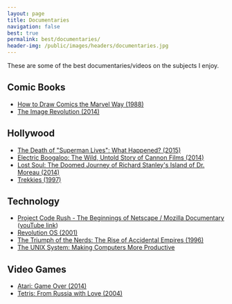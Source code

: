 ```yaml
---
layout: page
title: Documentaries
navigation: false
best: true
permalink: best/documentaries/
header-img: /public/images/headers/documentaries.jpg
---
```


These are some of the best documentaries/videos on the subjects I enjoy.

## Comic Books

* [How to Draw Comics the Marvel Way (1988)](http://www.imdb.com/title/tt1233202)
* [The Image Revolution (2014)](http://www.imdb.com/title/tt2294916/)

## Hollywood

* [The Death of "Superman Lives": What Happened? (2015)](http://www.imdb.com/title/tt2753778)
* [Electric Boogaloo: The Wild, Untold Story of Cannon Films (2014)](http://www.imdb.com/title/tt2125501/)
* [Lost Soul: The Doomed Journey of Richard Stanley's Island of Dr. Moreau (2014)](http://www.imdb.com/title/tt3966544/)
* [Trekkies (1997)](http://www.imdb.com/title/tt0120370/)

## Technology

* [Project Code Rush - The Beginnings of Netscape / Mozilla Documentary](http://www.imdb.com/title/tt0499004/) ([youTube link](https://www.youtube.com/watch?v=4Q7FTjhvZ7Y))
* [Revolution OS (2001)](http://www.imdb.com/title/tt0308808)
* [The Triumph of the Nerds: The Rise of Accidental Empires (1996)](http://www.imdb.com/title/tt0115398/)
* [The UNIX System: Making Computers More Productive](https://www.youtube.com/watch?v=tc4ROCJYbm0)

## Video Games

* [Atari: Game Over (2014)](http://www.imdb.com/title/tt3715406)
* [Tetris: From Russia with Love (2004)](http://www.imdb.com/title/tt0409371)